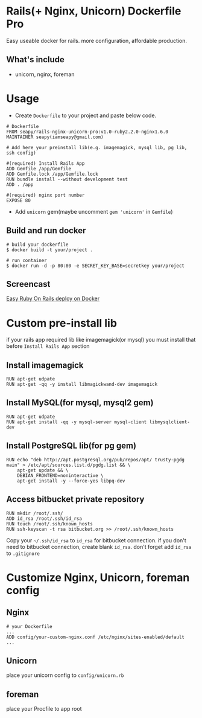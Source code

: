 # Rails(+ Nginx, Unicorn) Dockerfile Pro

Easy useable docker for rails. more configuration, affordable production.

## What's include

* unicorn, nginx, foreman


# Usage

* Create `Dockerfile` to your project and paste below code.

```
# Dockerfile
FROM seapy/rails-nginx-unicorn-pro:v1.0-ruby2.2.0-nginx1.6.0
MAINTAINER seapy(iamseapy@gmail.com)

# Add here your preinstall lib(e.g. imagemagick, mysql lib, pg lib, ssh config)

#(required) Install Rails App
ADD Gemfile /app/Gemfile
ADD Gemfile.lock /app/Gemfile.lock
RUN bundle install --without development test
ADD . /app

#(required) nginx port number
EXPOSE 80
```

* Add `unicorn` gem(maybe uncomment `gem 'unicorn'` in `Gemfile`)

## Build and run docker

```
# build your dockerfile
$ docker build -t your/project .

# run container
$ docker run -d -p 80:80 -e SECRET_KEY_BASE=secretkey your/project
```

## Screencast

[Easy Ruby On Rails deploy on Docker](http://youtu.be/QgmzBuPuM6I)


# Custom pre-install lib

if your rails app required lib like imagemagick(or mysql) you must install that before `Install Rails App` section

## Install imagemagick

```
RUN apt-get udpate
RUN apt-get -qq -y install libmagickwand-dev imagemagick
```

## Install MySQL(for mysql, mysql2 gem)

```
RUN apt-get udpate
RUN apt-get install -qq -y mysql-server mysql-client libmysqlclient-dev
```

## Install PostgreSQL lib(for pg gem)

```
RUN echo "deb http://apt.postgresql.org/pub/repos/apt/ trusty-pgdg main" > /etc/apt/sources.list.d/pgdg.list && \
    apt-get update && \
    DEBIAN_FRONTEND=noninteractive \
    apt-get install -y --force-yes libpq-dev
```

## Access bitbucket private repository

```
RUN mkdir /root/.ssh/
ADD id_rsa /root/.ssh/id_rsa
RUN touch /root/.ssh/known_hosts
RUN ssh-keyscan -t rsa bitbucket.org >> /root/.ssh/known_hosts
```

Copy your `~/.ssh/id_rsa` to `id_rsa` for bitbucket connection. if you don't need to bitbucket connection, create blank `id_rsa`. don't forget add `id_rsa` to `.gitignore`


# Customize Nginx, Unicorn, foreman config

## Nginx

```
# your Dockerfile
...
ADD config/your-custom-nginx.conf /etc/nginx/sites-enabled/default
...
```

## Unicorn

place your unicorn config to `config/unicorn.rb`

## foreman

place your Procfile to app root


